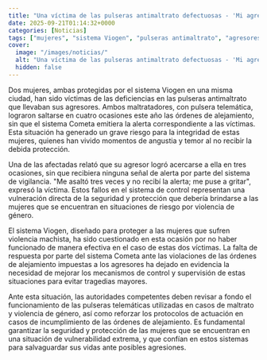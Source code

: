 ```yaml
---
title: "Una víctima de las pulseras antimaltrato defectuosas - 'Mi agresor me asaltó tres veces y no recibí la alerta; me puse a gritar'"
date: 2025-09-21T01:14:32+0000
categories: [Noticias]
tags: ["mujeres", "sistema Viogen", "pulseras antimaltrato", "agresores", "violencia de género", "seguridad", "protección."]
cover:
  image: "/images/noticias/"
  alt: "Una víctima de las pulseras antimaltrato defectuosas - 'Mi agresor me asaltó tres veces y no recibí la alerta; me puse a gritar'"
  hidden: false
---
```


Dos mujeres, ambas protegidas por el sistema Viogen en una misma ciudad, han sido víctimas de las deficiencias en las pulseras antimaltrato que llevaban sus agresores. Ambos maltratadores, con pulsera telemática, lograron saltarse en cuatro ocasiones este año las órdenes de alejamiento, sin que el sistema Cometa emitiera la alerta correspondiente a las víctimas. Esta situación ha generado un grave riesgo para la integridad de estas mujeres, quienes han vivido momentos de angustia y temor al no recibir la debida protección.

Una de las afectadas relató que su agresor logró acercarse a ella en tres ocasiones, sin que recibiera ninguna señal de alerta por parte del sistema de vigilancia. "Me asaltó tres veces y no recibí la alerta; me puse a gritar", expresó la víctima. Estos fallos en el sistema de control representan una vulneración directa de la seguridad y protección que debería brindarse a las mujeres que se encuentran en situaciones de riesgo por violencia de género.

El sistema Viogen, diseñado para proteger a las mujeres que sufren violencia machista, ha sido cuestionado en esta ocasión por no haber funcionado de manera efectiva en el caso de estas dos víctimas. La falta de respuesta por parte del sistema Cometa ante las violaciones de las órdenes de alejamiento impuestas a los agresores ha dejado en evidencia la necesidad de mejorar los mecanismos de control y supervisión de estas situaciones para evitar tragedias mayores.

Ante esta situación, las autoridades competentes deben revisar a fondo el funcionamiento de las pulseras telemáticas utilizadas en casos de maltrato y violencia de género, así como reforzar los protocolos de actuación en casos de incumplimiento de las órdenes de alejamiento. Es fundamental garantizar la seguridad y protección de las mujeres que se encuentran en una situación de vulnerabilidad extrema, y que confían en estos sistemas para salvaguardar sus vidas ante posibles agresiones.
